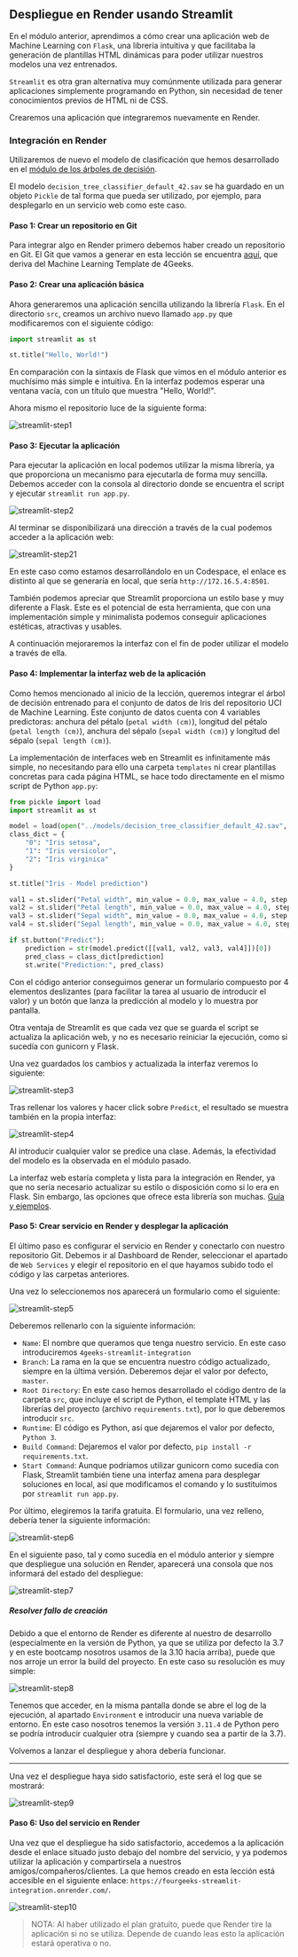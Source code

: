 ## Despliegue en Render usando Streamlit

En el módulo anterior, aprendimos a cómo crear una aplicación web de Machine Learning con `Flask`, una librería intuitiva y que facilitaba la generación de plantillas HTML dinámicas para poder utilizar nuestros modelos una vez entrenados.

`Streamlit` es otra gran alternativa muy comúnmente utilizada para generar aplicaciones simplemente programando en Python, sin necesidad de tener conocimientos previos de HTML ni de CSS.

Crearemos una aplicación que integraremos nuevamente en Render.

### Integración en Render

Utilizaremos de nuevo el modelo de clasificación que hemos desarrollado en el [módulo de los árboles de decisión](https://4geeks.com/es/syllabus/spain-ds-pt-1/read/exploring-decision-trees).

El modelo `decision_tree_classifier_default_42.sav` se ha guardado en un objeto `Pickle` de tal forma que pueda ser utilizado, por ejemplo, para desplegarlo en un servicio web como este caso.

#### Paso 1: Crear un repositorio en Git

Para integrar algo en Render primero debemos haber creado un repositorio en Git. El Git que vamos a generar en esta lección se encuentra [aquí](https://github.com/4GeeksAcademy/streamlit-render-integration), que deriva del Machine Learning Template de 4Geeks.

#### Paso 2: Crear una aplicación básica

Ahora generaremos una aplicación sencilla utilizando la librería `Flask`. En el directorio `src`, creamos un archivo nuevo llamado `app.py` que modificaremos con el siguiente código:

```py
import streamlit as st

st.title("Hello, World!")
```

En comparación con la sintaxis de Flask que vimos en el módulo anterior es muchísimo más simple e intuitiva. En la interfaz podemos esperar una ventana vacía, con un título que muestra "Hello, World!".

Ahora mismo el repositorio luce de la siguiente forma:

![streamlit-step1](https://github.com/4GeeksAcademy/machine-learning-content/blob/master/assets/streamlit-step1.png?raw=true)

#### Paso 3: Ejecutar la aplicación

Para ejecutar la aplicación en local podemos utilizar la misma librería, ya que proporciona un mecanismo para ejecutarla de forma muy sencilla. Debemos acceder con la consola al directorio donde se encuentra el script y ejecutar `streamlit run app.py`.

![streamlit-step2](https://github.com/4GeeksAcademy/machine-learning-content/blob/master/assets/streamlit-step2.png?raw=true)

Al terminar se disponibilizará una dirección a través de la cual podemos acceder a la aplicación web:

![streamlit-step21](https://github.com/4GeeksAcademy/machine-learning-content/blob/master/assets/streamlit-step21.png?raw=true)

En este caso como estamos desarrollándolo en un Codespace, el enlace es distinto al que se generaría en local, que sería `http://172.16.5.4:8501`.

También podemos apreciar que Streamlit proporciona un estilo base y muy diferente a Flask. Este es el potencial de esta herramienta, que con una implementación simple y minimalista podemos conseguir aplicaciones estéticas, atractivas y usables.

A continuación mejoraremos la interfaz con el fin de poder utilizar el modelo a través de ella.

#### Paso 4: Implementar la interfaz web de la aplicación

Como hemos mencionado al inicio de la lección, queremos integrar el árbol de decisión entrenado para el conjunto de datos de Iris del repositorio UCI de Machine Learning. Este conjunto de datos cuenta con 4 variables predictoras: anchura del pétalo (`petal width (cm)`), longitud del pétalo (`petal length (cm)`), anchura del sépalo (`sepal width (cm)`) y longitud del sépalo (`sepal length (cm)`).

La implementación de interfaces web en Streamlit es infinitamente más simple, no necesitando para ello una carpeta `templates` ni crear plantillas concretas para cada página HTML, se hace todo directamente en el mismo script de Python `app.py`:

```py
from pickle import load
import streamlit as st

model = load(open("../models/decision_tree_classifier_default_42.sav", "rb"))
class_dict = {
    "0": "Iris setosa",
    "1": "Iris versicolor",
    "2": "Iris virginica"
}

st.title("Iris - Model prediction")

val1 = st.slider("Petal width", min_value = 0.0, max_value = 4.0, step = 0.1)
val2 = st.slider("Petal length", min_value = 0.0, max_value = 4.0, step = 0.1)
val3 = st.slider("Sepal width", min_value = 0.0, max_value = 4.0, step = 0.1)
val4 = st.slider("Sepal length", min_value = 0.0, max_value = 4.0, step = 0.1)

if st.button("Predict"):
    prediction = str(model.predict([[val1, val2, val3, val4]])[0])
    pred_class = class_dict[prediction]
    st.write("Prediction:", pred_class)
```

Con el código anterior conseguimos generar un formulario compuesto por 4 elementos deslizantes (para facilitar la tarea al usuario de introducir el valor) y un botón que lanza la predicción al modelo y lo muestra por pantalla.

Otra ventaja de Streamlit es que cada vez que se guarda el script se actualiza la aplicación web, y no es necesario reiniciar la ejecución, como si sucedía con gunicorn y Flask.

Una vez guardados los cambios y actualizada la interfaz veremos lo siguiente:

![streamlit-step3](https://github.com/4GeeksAcademy/machine-learning-content/blob/master/assets/streamlit-step3.png?raw=true)

Tras rellenar los valores y hacer click sobre `Predict`, el resultado se muestra también en la propia interfaz:

![streamlit-step4](https://github.com/4GeeksAcademy/machine-learning-content/blob/master/assets/streamlit-step4.png?raw=true)

Al introducir cualquier valor se predice una clase. Además, la efectividad del modelo es la observada en el módulo pasado.

La interfaz web estaría completa y lista para la integración en Render, ya que no sería necesario actualizar su estilo o disposición como si lo era en Flask. Sin embargo, las opciones que ofrece esta librería son muchas. [Guía y ejemplos](https://blog.streamlit.io/designing-streamlit-apps-for-the-user-part-ii/).

#### Paso 5: Crear servicio en Render y desplegar la aplicación

El último paso es configurar el servicio en Render y conectarlo con nuestro repositorio Git. Debemos ir al Dashboard de Render, seleccionar el apartado de `Web Services` y elegir el repositorio en el que hayamos subido todo el código y las carpetas anteriores.

Una vez lo seleccionemos nos aparecerá un formulario como el siguiente:

![streamlit-step5](https://github.com/4GeeksAcademy/machine-learning-content/blob/master/assets/streamlit-step5.png?raw=true)

Deberemos rellenarlo con la siguiente información:

- `Name`: El nombre que queramos que tenga nuestro servicio. En este caso introduciremos `4geeks-streamlit-integration`
- `Branch`: La rama en la que se encuentra nuestro código actualizado, siempre en la última versión. Deberemos dejar el valor por defecto, `master`.
- `Root Directory`: En este caso hemos desarrollado el código dentro de la carpeta `src`, que incluye el script de Python, el template HTML y las librerías del proyecto (archivo `requirements.txt`), por lo que deberemos introducir `src`.
- `Runtime`: El código es Python, así que dejaremos el valor por defecto, `Python 3`.
- `Build Command`: Dejaremos el valor por defecto, `pip install -r requirements.txt`.
- `Start Command`: Aunque podríamos utilizar gunicorn como sucedía con Flask, Streamlit también tiene una interfaz amena para desplegar soluciones en local, así que modificamos el comando y lo sustituimos por `streamlit run app.py`.

Por último, elegiremos la tarifa gratuita. El formulario, una vez relleno, debería tener la siguiente información:

![streamlit-step6](https://github.com/4GeeksAcademy/machine-learning-content/blob/master/assets/streamlit-step6.png?raw=true)

En el siguiente paso, tal y como sucedía en el módulo anterior y siempre que despliegue una solución en Render, aparecerá una consola que nos informará del estado del despliegue:

![streamlit-step7](https://github.com/4GeeksAcademy/machine-learning-content/blob/master/assets/streamlit-step7.png?raw=true)

##### Resolver fallo de creación

Debido a que el entorno de Render es diferente al nuestro de desarrollo (especialmente en la versión de Python, ya que se utiliza por defecto la 3.7 y en este bootcamp nosotros usamos de la 3.10 hacia arriba), puede que nos arroje un error la build del proyecto. En este caso su resolución es muy simple:

![streamlit-step8](https://github.com/4GeeksAcademy/machine-learning-content/blob/master/assets/streamlit-step8.png?raw=true)

Tenemos que acceder, en la misma pantalla donde se abre el log de la ejecución, al apartado `Environment` e introducir una nueva variable de entorno. En este caso nosotros tenemos la versión `3.11.4` de Python pero se podría introducir cualquier otra (siempre y cuando sea a partir de la 3.7).

Volvemos a lanzar el despliegue y ahora debería funcionar.

***

Una vez el despliegue haya sido satisfactorio, este será el log que se mostrará:

![streamlit-step9](https://github.com/4GeeksAcademy/machine-learning-content/blob/master/assets/streamlit-step9.png?raw=true)

#### Paso 6: Uso del servicio en Render

Una vez que el despliegue ha sido satisfactorio, accedemos a la aplicación desde el enlace situado justo debajo del nombre del servicio, y ya podemos utilizar la aplicación y compartirsela a nuestros amigos/compañeros/clientes. La que hemos creado en esta lección está accesible en el siguiente enlace: `https://fourgeeks-streamlit-integration.onrender.com/`.

![streamlit-step10](https://github.com/4GeeksAcademy/machine-learning-content/blob/master/assets/streamlit-step10.png?raw=true)

> NOTA: Al haber utilizado el plan gratuito, puede que Render tire la aplicación si no se utiliza. Depende de cuando leas esto la aplicación estará operativa o no.